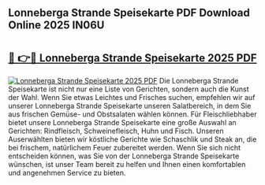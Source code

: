 ## Lonneberga Strande Speisekarte PDF Download Online 2025 IN06U

# <h2><a href="http://gc63g0u.nevu.top/?p=Lonneberga+Strande+Speisekarte">🔗 👉🔴 Lonneberga Strande Speisekarte 2025 PDF</a></h2>

[![Lonneberga Strande Speisekarte 2025 PDF](https://i.imgur.com/dBaPXMq.png)](http://gc63g0u.nevu.top/?p=Lonneberga+Strande+Speisekarte)
Die Lonneberga Strande Speisekarte ist nicht nur eine Liste von Gerichten, sondern auch die Kunst der Wahl. Wenn Sie etwas Leichtes und Frisches suchen, empfehlen wir auf unserer Lonneberga Strande Speisekarte unseren Salatbereich, in dem Sie aus frischen Gemüse- und Obstsalaten wählen können. Für Fleischliebhaber bietet unsere Lonneberga Strande Speisekarte eine große Auswahl an Gerichten: Rindfleisch, Schweinefleisch, Huhn und Fisch. Unseren Auserwählten bieten wir köstliche Gerichte wie Schaschlik und Steak an, die bei frischem, natürlichem Feuer zubereitet werden. Wenn Sie sich nicht entscheiden können, was Sie von der Lonneberga Strande Speisekarte wünschen, ist unser Team bereit zu helfen und Ihnen einen komfortablen und angenehmen Service zu bieten.
